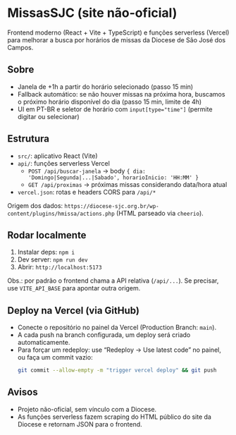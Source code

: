 # MissasSJC (site não-oficial)

Frontend moderno (React + Vite + TypeScript) e funções serverless (Vercel) para melhorar a busca por horários de missas da Diocese de São José dos Campos.

## Sobre
- Janela de +1h a partir do horário selecionado (passo 15 min)
- Fallback automático: se não houver missas na próxima hora, buscamos o próximo horário disponível do dia (passo 15 min, limite de 4h)
- UI em PT-BR e seletor de horário com `input[type="time"]` (permite digitar ou selecionar)

## Estrutura
- `src/`: aplicativo React (Vite)
- `api/`: funções serverless Vercel
  - `POST /api/buscar-janela` → body `{ dia: 'Domingo|Segunda|...|Sabado', horarioInicio: 'HH:MM' }`
  - `GET /api/proximas` → próximas missas considerando data/hora atual
- `vercel.json`: rotas e headers CORS para `/api/*`

Origem dos dados: `https://diocese-sjc.org.br/wp-content/plugins/hmissa/actions.php` (HTML parseado via `cheerio`).

## Rodar localmente
1) Instalar deps: `npm i`
2) Dev server: `npm run dev`
3) Abrir: `http://localhost:5173`

Obs.: por padrão o frontend chama a API relativa (`/api/...`). Se precisar, use `VITE_API_BASE` para apontar outra origem.

## Deploy na Vercel (via GitHub)
- Conecte o repositório no painel da Vercel (Production Branch: `main`).
- A cada push na branch configurada, um deploy será criado automaticamente.
- Para forçar um redeploy: use “Redeploy → Use latest code” no painel, ou faça um commit vazio:
  ```bash
  git commit --allow-empty -m "trigger vercel deploy" && git push
  ```

## Avisos
- Projeto não-oficial, sem vínculo com a Diocese.
- As funções serverless fazem scraping do HTML público do site da Diocese e retornam JSON para o frontend.
